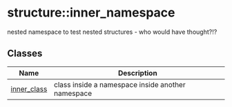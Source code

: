 # <a name='structure-inner_namespace' />  structure::inner_namespace

nested namespace to test nested structures - who would have thought?!? 




## Classes
| Name | Description | 
| ---- | ---- |
| [inner_class](./inner_class.md) | class inside a namespace inside another namespace  |



